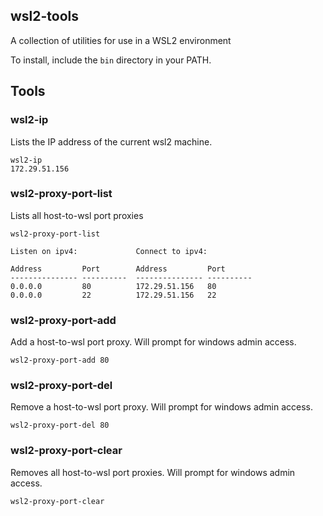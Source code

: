 wsl2-tools
----------

A collection of utilities for use in a WSL2 environment

To install, include the `bin` directory in your PATH.

## Tools
### wsl2-ip
Lists the IP address of the current wsl2 machine.

```
wsl2-ip
172.29.51.156
```

### wsl2-proxy-port-list
Lists all host-to-wsl port proxies

```
wsl2-proxy-port-list

Listen on ipv4:             Connect to ipv4:

Address         Port        Address         Port
--------------- ----------  --------------- ----------
0.0.0.0         80          172.29.51.156   80
0.0.0.0         22          172.29.51.156   22
```

### wsl2-proxy-port-add
Add a host-to-wsl port proxy. Will prompt for windows admin access.

```
wsl2-proxy-port-add 80
```

### wsl2-proxy-port-del
Remove a host-to-wsl port proxy. Will prompt for windows admin access.

```
wsl2-proxy-port-del 80
```

### wsl2-proxy-port-clear
Removes all host-to-wsl port proxies. Will prompt for windows admin access.

```
wsl2-proxy-port-clear
```
